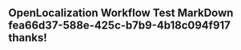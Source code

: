 <properties
ms.topic="hero-topic"
ms.test1="hero-topic"
ms.test2="test"/>


## OpenLocalization Workflow Test MarkDown fea66d37-588e-425c-b7b9-4b18c094f917 thanks!



<!--HONumber=Oct16_HO4-->


